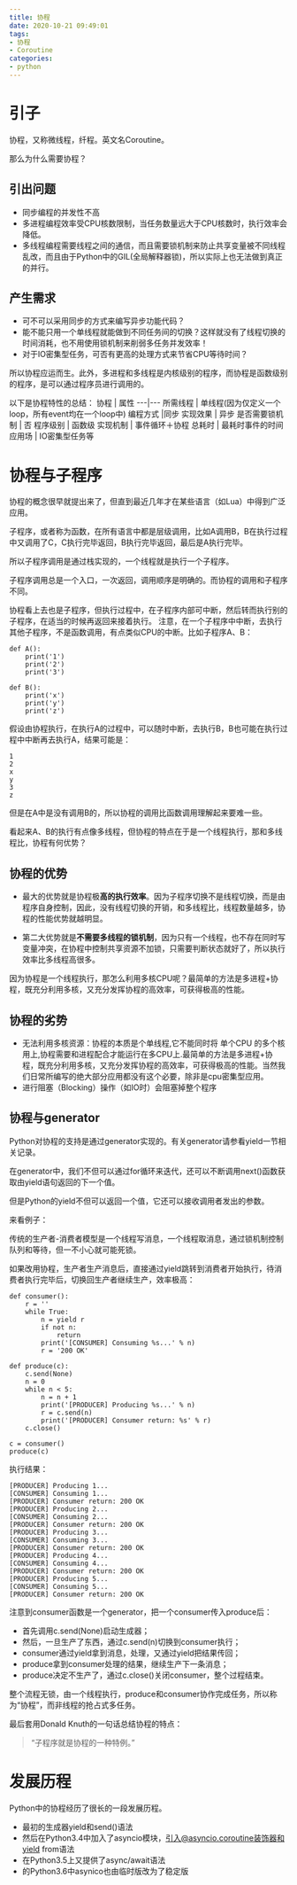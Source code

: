 ```yaml
---
title: 协程
date: 2020-10-21 09:49:01
tags:
- 协程
- Coroutine
categories:
- python
---
```


# 引子

协程，又称微线程，纤程。英文名Coroutine。

那么为什么需要协程？

## 引出问题

- 同步编程的并发性不高
- 多进程编程效率受CPU核数限制，当任务数量远大于CPU核数时，执行效率会降低。
- 多线程编程需要线程之间的通信，而且需要锁机制来防止共享变量被不同线程乱改，而且由于Python中的GIL(全局解释器锁)，所以实际上也无法做到真正的并行。

<!-- more -->

## 产生需求
- 可不可以采用同步的方式来编写异步功能代码？
- 能不能只用一个单线程就能做到不同任务间的切换？这样就没有了线程切换的时间消耗，也不用使用锁机制来削弱多任务并发效率！
- 对于IO密集型任务，可否有更高的处理方式来节省CPU等待时间？

所以协程应运而生。此外，多进程和多线程是内核级别的程序，而协程是函数级别的程序，是可以通过程序员进行调用的。

以下是协程特性的总结：
协程 | 属性
---|---
所需线程 | 单线程(因为仅定义一个loop，所有event均在一个loop中)
编程方式 |同步
实现效果 | 异步
是否需要锁机制 | 否
程序级别 | 函数级
实现机制 | 事件循环＋协程
总耗时 | 最耗时事件的时间
应用场 | IO密集型任务等

# 协程与子程序

协程的概念很早就提出来了，但直到最近几年才在某些语言（如Lua）中得到广泛应用。

子程序，或者称为函数，在所有语言中都是层级调用，比如A调用B，B在执行过程中又调用了C，C执行完毕返回，B执行完毕返回，最后是A执行完毕。

所以子程序调用是通过栈实现的，一个线程就是执行一个子程序。

子程序调用总是一个入口，一次返回，调用顺序是明确的。而协程的调用和子程序不同。

协程看上去也是子程序，但执行过程中，在子程序内部可中断，然后转而执行别的子程序，在适当的时候再返回来接着执行。
注意，在一个子程序中中断，去执行其他子程序，不是函数调用，有点类似CPU的中断。比如子程序A、B：

```
def A():
    print('1')
    print('2')
    print('3')

def B():
    print('x')
    print('y')
    print('z')
```
假设由协程执行，在执行A的过程中，可以随时中断，去执行B，B也可能在执行过程中中断再去执行A，结果可能是：
```
1
2
x
y
3
z
```

但是在A中是没有调用B的，所以协程的调用比函数调用理解起来要难一些。

看起来A、B的执行有点像多线程，但协程的特点在于是一个线程执行，那和多线程比，协程有何优势？
## 协程的优势
- 最大的优势就是协程极**高的执行效率**。因为子程序切换不是线程切换，而是由程序自身控制，因此，没有线程切换的开销，和多线程比，线程数量越多，协程的性能优势就越明显。

- 第二大优势就是**不需要多线程的锁机制**，因为只有一个线程，也不存在同时写变量冲突，在协程中控制共享资源不加锁，只需要判断状态就好了，所以执行效率比多线程高很多。

因为协程是一个线程执行，那怎么利用多核CPU呢？最简单的方法是多进程+协程，既充分利用多核，又充分发挥协程的高效率，可获得极高的性能。

## 协程的劣势
- 无法利用多核资源：协程的本质是个单线程,它不能同时将 单个CPU 的多个核用上,协程需要和进程配合才能运行在多CPU上.最简单的方法是多进程+协程，既充分利用多核，又充分发挥协程的高效率，可获得极高的性能。当然我们日常所编写的绝大部分应用都没有这个必要，除非是cpu密集型应用。
- 进行阻塞（Blocking）操作（如IO时）会阻塞掉整个程序

## 协程与generator
Python对协程的支持是通过generator实现的。有关generator请参看yield一节相关记录。

在generator中，我们不但可以通过for循环来迭代，还可以不断调用next()函数获取由yield语句返回的下一个值。

但是Python的yield不但可以返回一个值，它还可以接收调用者发出的参数。

来看例子：

传统的生产者-消费者模型是一个线程写消息，一个线程取消息，通过锁机制控制队列和等待，但一不小心就可能死锁。

如果改用协程，生产者生产消息后，直接通过yield跳转到消费者开始执行，待消费者执行完毕后，切换回生产者继续生产，效率极高：

```
def consumer():
    r = ''
    while True:
        n = yield r
        if not n:
            return
        print('[CONSUMER] Consuming %s...' % n)
        r = '200 OK'

def produce(c):
    c.send(None)
    n = 0
    while n < 5:
        n = n + 1
        print('[PRODUCER] Producing %s...' % n)
        r = c.send(n)
        print('[PRODUCER] Consumer return: %s' % r)
    c.close()

c = consumer()
produce(c)
```

执行结果：

```
[PRODUCER] Producing 1...
[CONSUMER] Consuming 1...
[PRODUCER] Consumer return: 200 OK
[PRODUCER] Producing 2...
[CONSUMER] Consuming 2...
[PRODUCER] Consumer return: 200 OK
[PRODUCER] Producing 3...
[CONSUMER] Consuming 3...
[PRODUCER] Consumer return: 200 OK
[PRODUCER] Producing 4...
[CONSUMER] Consuming 4...
[PRODUCER] Consumer return: 200 OK
[PRODUCER] Producing 5...
[CONSUMER] Consuming 5...
[PRODUCER] Consumer return: 200 OK
```

注意到consumer函数是一个generator，把一个consumer传入produce后：

- 首先调用c.send(None)启动生成器；
- 然后，一旦生产了东西，通过c.send(n)切换到consumer执行；
- consumer通过yield拿到消息，处理，又通过yield把结果传回；
- produce拿到consumer处理的结果，继续生产下一条消息；
- produce决定不生产了，通过c.close()关闭consumer，整个过程结束。

整个流程无锁，由一个线程执行，produce和consumer协作完成任务，所以称为“协程”，而非线程的抢占式多任务。

最后套用Donald Knuth的一句话总结协程的特点：
> “子程序就是协程的一种特例。”

# 发展历程

Python中的协程经历了很长的一段发展历程。
- 最初的生成器yield和send()语法
- 然后在Python3.4中加入了asyncio模块，引入@asyncio.coroutine装饰器和yield from语法
- 在Python3.5上又提供了async/await语法
- 的Python3.6中asynico也由临时版改为了稳定版

